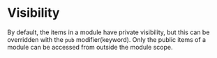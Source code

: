 # Visibility

By default, the items in a module have private visibility, but this can be overridden with the `pub` modifier(keyword). Only the public items of a module can be accessed from outside the module scope.
